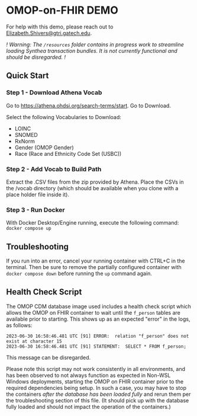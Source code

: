 # OMOP-on-FHIR DEMO

For help with this demo, please reach out to Elizabeth.Shivers@gtri.gatech.edu.

*! Warning: The `/resources` folder contains in progress work to streamline loading Synthea transaction bundles. It is not currently functional and should be disregarded. !*

## Quick Start
### Step 1 - Download Athena Vocab
Go to https://athena.ohdsi.org/search-terms/start. Go to Download.

Select the following Vocabularies to Download:
* LOINC
* SNOMED
* RxNorm
* Gender (OMOP Gender)
* Race (Race and Ethnicity Code Set (USBC))

### Step 2 - Add Vocab to Build Path
Extract the .CSV files from the zip provided by Athena. Place the CSVs in the /vocab directory (which should be available when you clone with a place holder file inside it).

### Step 3 - Run Docker
With Docker Desktop/Engine running, execute the following command:
`docker compose up`

## Troubleshooting
If you run into an error, cancel your running container with CTRL+C in the terminal. Then be sure to remove the partially configured container with `docker compose down` before running the `up` command again.

## Health Check Script
The OMOP CDM database image used includes a health check script which allows the OMOP on FHIR container to wait until the `f_person` tables are available prior to starting. This shows up as an expected "error" in the logs, as follows:

```
2023-06-30 16:58:46.481 UTC [91] ERROR:  relation "f_person" does not exist at character 15
2023-06-30 16:58:46.481 UTC [91] STATEMENT:  SELECT * FROM f_person;
```
This message can be disregarded.

Please note this script may not work consistently in all environments, and has been observed to not always function as expected in Non-WSL Windows deployments, starting the OMOP on FHIR container prior to the required dependencies being setup. In such a case, you may have to stop the containers *after the database has been loaded fully* and rerun them per the troubleshooting section of this file. (It should pick up with the database fully loaded and should not impact the operation of the containers.)